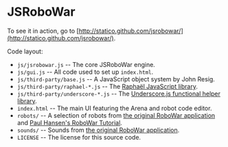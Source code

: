 JSRoboWar
=========

To see it in action, go to [http://statico.github.com/jsrobowar/](http://statico.github.com/jsrobowar/).

Code layout:

* `js/jsrobowar.js` -- The core JSRoboWar engine.
* `js/gui.js` -- All code used to set up `index.html`.
* `js/third-party/base.js` -- A JavaScript object system by John Resig.
* `js/third-party/raphael-*.js` -- The [Raphaël JavaScript library](http://raphaeljs.com/).
* `js/third-party/underscore-*.js` -- The [Underscore.js functional helper library](http://documentcloud.github.com/underscore/).
* `index.html` -- The main UI featuring the Arena and robot code editor.
* `robots/` -- A selection of robots from [the original RoboWar application](http://robowar.sf.net/) and [Paul Hansen's RoboWar Tutorial](http://www.stanford.edu/~pch/robowar/tutorial/Tutorial.html).
* `sounds/` -- Sounds from [the original RoboWar application](http://robowar.sf.net/).
* `LICENSE` -- The license for this source code.

